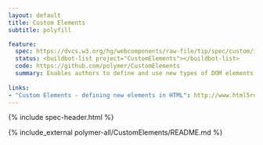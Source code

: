 ```yaml
---
layout: default
title: Custom Elements
subtitle: polyfill

feature:
  spec: https://dvcs.w3.org/hg/webcomponents/raw-file/tip/spec/custom/index.html
  status: <buildbot-list project="CustomElements"></buildbot-list>
  code: https://github.com/polymer/CustomElements
  summary: Enables authors to define and use new types of DOM elements in a document.
  
links:
- "Custom Elements - defining new elements in HTML": http://www.html5rocks.com/en/tutorials/webcomponents/customelements/
---
```


{% include spec-header.html %}


{% include_external polymer-all/CustomElements/README.md %}
